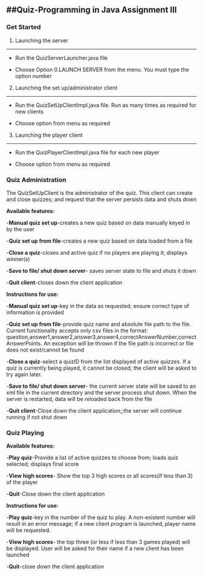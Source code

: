 ##Quiz-Programming in Java Assignment III
--------------------------------------------
### Get Started

 1. Launching the server
-------------------------------------------
 - Run the QuizServerLauncher.java file

 - Choose Option 0.LAUNCH SERVER from the menu. You must type the option number

2. Launching the set up/administrator client
----------------------------------------------
 - Run the QuizSetUpClientImpl.java file. Run as many times as required for new clients

 - Choose option from menu as required

3. Launching the player client
-------------------------------------------------------------------------
 - Run the QuizPlayerClientImpl.java file for each new player

 - Choose option from menu as required

### Quiz Administration

The QuizSetUpClient is the administrator of the quiz. This client can create and close quizzes; and request that the
 server persists data and shuts down

**Available features:**

-**Manual quiz set up**-creates a new quiz based on data manually keyed in by the user

-**Quiz set up from file**-creates a new quiz based on data loaded from a file

-**Close a quiz**-closes and active quiz if no players are playing it; displays winner(s)

-**Save to file/ shut down server**- saves server state to file and shuts it down

-**Quit client**-closes down the client application

**Instructions for use:**

-**Manual quiz set up**-key in the data as requested; ensure correct type of information is provided

-**Quiz set up from file**-provide quiz name and absolute file path to the file. Current functionality accepts
    only csv files in the format: question,answer1,answer2,answer3,answer4,correctAnswerNumber,correctAnswerPoints. An
    exception will be thrown if the file path is incorrect or file does not exist/cannot be found

-**Close a quiz**-select a quizID from the list displayed of active quizzes. If a quiz is currently being played, it
   cannot be closed; the client will be asked to try again later.

-**Save to file/ shut down server**- the current server state will be saved to an xml file in the current directory and
   the server process shut down. When the server is restarted, data will be reloaded back from the file

-**Quit client**-Close down the client application;;the server will continue running if not shut down


### Quiz Playing

**Available features:**

-**Play quiz**-Provide a list of active quizzes to choose from; loads quiz selected; displays final score

-**View high scores**- Show the top 3 high scores or all scores(if less than 3) of the player

-**Quit**-Close down the client application

**Instructions for use:**

-**Play quiz**-key in the number of the quiz to play. A non-existent number will result in an error message; if a
   new client program is launched, player name will be requested.

-**View high scores**- the top three (or less if less than 3 games played) will be displayed. User will be asked for their
   name if a new client has been launched

-**Quit**-close down the client application